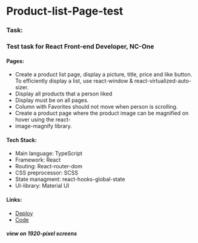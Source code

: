 # Product-list-Page-test

### Task:

### Test task for React Front-end Developer, NC-One
#### Pages:
* Create a product list page, display a picture, title, price and like button. To efficiently
display a list, use react-window & react-virtualized-auto-sizer.
* Display all products that a person liked
* Display must be on all pages.
* Column with Favorites should not move when person is scrolling.
* Create a product page where the product image can be magnified on hover using the react-
* image-magnify library.
#### Tech Stack:
* Main language: TypeScript
* Framework: React
* Routing: React-router-dom
* CSS preprocessor: SCSS
* State managment: react-hooks-global-state
* UI-library: Material UI

#### Links:
* [Deploy](https://kornull-product-list.netlify.app/)
* [Code](https://github.com/Kornull/product-list-page-test/tree/main/product-list)
  
##### view on 1920-pixel screens
